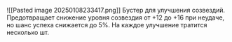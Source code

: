 ![[Pasted image 20250108233417.png]]
Бустер для улучшения созвездий. Предотвращает снижение уровня созвездия от +12 до +16 при неудаче, но шанс успеха снижается до 5%. На каждое улучшение тратится несколько шт.